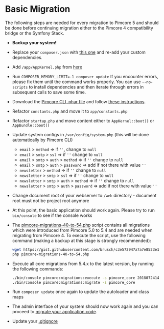# Basic Migration

The following steps are needed for every migration to Pimcore 5 and should be done before continuing migration either
to the Pimcore 4 compatibility bridge or the Symfony Stack.

- **Backup your system!**

- Replace your `composer.json` with [this one](https://github.com/pimcore/skeleton/blob/master/composer.json) and re-add your custom dependencies. 
- Add `/app/AppKernel.php` from [here](https://github.com/pimcore/skeleton/blob/master/app/AppKernel.php)
  
- Run `COMPOSER_MEMORY_LIMIT=-1 composer update`
If you encounter errors, please fix them until the command works properly.
You can use `--no-scripts` to install dependencies and then iterate through errors in subsequent calls to save some time.

- Download the [Pimcore CLI .phar file](https://github.com/pimcore/pimcore-cli) and follow [these instructions](https://github.com/pimcore/pimcore-cli/blob/master/doc/pimcore_5_migration.md).
  
- Refactor `constants.php` and move it to `app/constants.php`
- Refactor `startup.php` and move content either to `AppKernel::boot()` or `AppBundle::boot()`

- Update system configs in `/var/config/system.php` (this will be done automatically by Pimcore CLI)
    - `email` > `method` => if `''`, change to `null`
    - `email` > `smtp` > `ssl` => if `''` change to `null`
    - `email` > `smtp` > `auth` > `method` => if `''` change to `null`
    - `email` > `smtp` > `auth` > `password` => add if not there with value `''`
    - `newsletter` > `method` => if `''` change to `null`
    - `newsletter` > `smtp` > `ssl` => if `''` change to `null`
    - `newsletter` > `smtp` > `auth` > `method` => if `''` change to `null`
    - `newsletter` > `smtp` > `auth` > `password` => add if not there with value `''`

- Change document root of your webserver to `/web` directory - document root must not be project root anymore

- At this point, the basic application should work again. Please try to run `bin/console` to see if the console works

- The [pimcore-migrations-40-to-54.php](https://gist.github.com/brusch/c3e572947a7a7e8523e18e9787cf88c3) script contains
  all migrations which were introduced from Pimcore 5.0 to 5.4 and are needed when migrating from Pimcore 4. 
  To execute the script, use the following command (making a backup at this stage is strongly recommended):
  
  ```bash
  wget https://gist.githubusercontent.com/brusch/c3e572947a7a7e8523e18e9787cf88c3/raw/da97304ab59a7220ef41e1c09346a5370dda898c/pimcore-migrations-40-to-54.php -O  pimcore-migrations-40-to-54.php 
  php pimcore-migrations-40-to-54.php
  ```
  
- Execute all core migrations from 5.4.x to the latest version, by running the following commands: 

  ```bash
  ./bin/console pimcore:migrations:execute -s pimcore_core 20180724144005
  ./bin/console pimcore:migrations:migrate -s pimcore_core 
  ```
  
- Run `composer update` once again to update the autoloader and class maps
- The admin interface of your system should now work again and you can proceed to [migrate your application code](./README.md). 
- Update your [.gitignore](https://github.com/pimcore/skeleton/blob/master/.gitignore)
